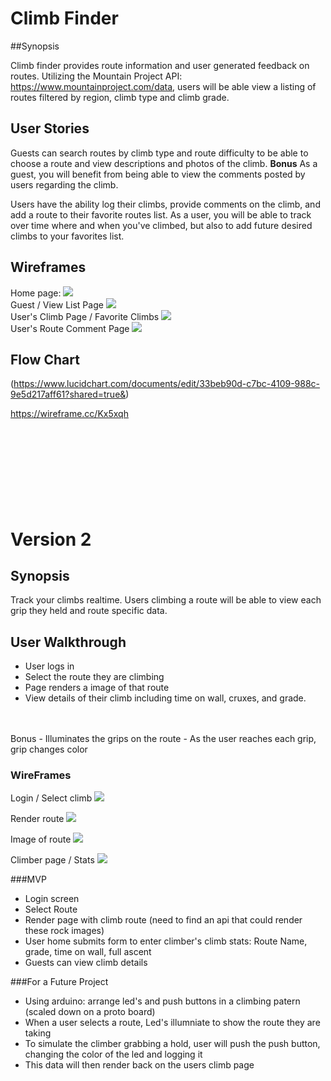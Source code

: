 # Climb Finder
##Synopsis

Climb finder provides route information and user generated feedback on routes. Utilizing the Mountain Project API: https://www.mountainproject.com/data, users will be able view a listing of routes filtered by region, climb type and climb grade.   

## User Stories
Guests can search routes by climb type and route difficulty to be able to choose a route and view descriptions and photos of the climb. **Bonus** As a guest, you will benefit from being able to view the comments posted by users regarding the climb. 

Users have the ability log their climbs, provide comments on the climb, and add a route to their favorite routes list. As a user, you will be able to track over time where and when you've climbed, but also to add future desired climbs to your favorites list. 

## Wireframes

Home page:
![](http://i.imgur.com/L260Lhs.png)
<br>
Guest / View List Page
![](http://i.imgur.com/7BX3Y9g.png)
<br>
User's Climb Page / Favorite Climbs
![](http://i.imgur.com/QhcJCee.png)
<br>
User's Route Comment Page
![](http://i.imgur.com/i6MdgJz.png)

## Flow Chart

(https://www.lucidchart.com/documents/edit/33beb90d-c7bc-4109-988c-9e5d217aff61?shared=true&)


https://wireframe.cc/Kx5xqh
<br>
<br>
<br>
<br>
<br>
<br>
<br>
<br>
<br>

# Version 2 

## Synopsis
Track your climbs realtime. Users climbing a route will be able to view each grip they held and route specific data.
  


## User Walkthrough
- User logs in
- Select the route they are climbing
- Page renders a image of that route
- View details of their climb including time on wall, cruxes, and grade.
<br>
<br>
Bonus
- Illuminates the grips on the route
- As the user reaches each grip, grip changes color


### WireFrames
Login / Select climb
![](http://i.imgur.com/8xA89BU.png)

Render route
![](http://i.imgur.com/Ce8cdml.png)

Image of route
![](http://i.imgur.com/5qxkPg8.jpg)

Climber page / Stats
![](http://i.imgur.com/r38qhGx.png)

###MVP
- Login screen
- Select Route
- Render page with climb route (need to find an api that could render these rock images)
- User home submits form to enter climber's climb stats: Route Name, grade, time on wall, full ascent
- Guests can view climb details



###For a Future Project
- Using arduino: arrange led's and push buttons in a climbing patern (scaled down on a proto board)
- When a user selects a route, Led's illumniate to show the route they are taking
- To simulate the climber grabbing a hold, user will push the push button, changing the color of the led and logging it 
- This data will then render back on the users climb page 

